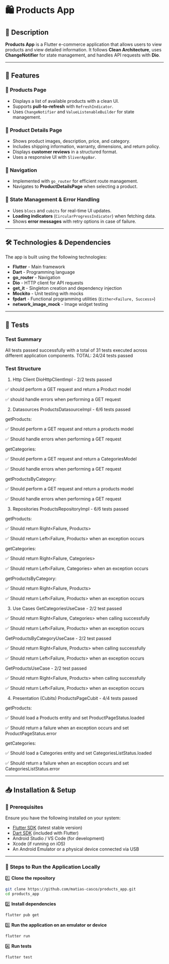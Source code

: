 # 🛍️ Products App  

## 📌 Description  
**Products App** is a Flutter e-commerce application that allows users to view products and view detailed information. It follows **Clean Architecture**, uses **ChangeNotifier** for state management, and handles API requests with **Dio**.  

---

## 🚀 Features  

### 🔹 **Products Page**
- Displays a list of available products with a clean UI.  
- Supports **pull-to-refresh** with `RefreshIndicator`.  
- Uses `ChangeNotifier` and `ValueListenableBuilder` for state management.

### 🔹 **Product Details Page**
- Shows product images, description, price, and category.  
- Includes shipping information, warranty, dimensions, and return policy.  
- Displays **customer reviews** in a structured format.  
- Uses a responsive UI with `SliverAppBar`.

### 🔹 **Navigation**
- Implemented with `go_router` for efficient route management.  
- Navigates to **ProductDetailsPage** when selecting a product.  

### 🔹 **State Management & Error Handling**
- Uses `blocs` and `cubits` for real-time UI updates.  
- **Loading indicators** (`CircularProgressIndicator`) when fetching data.  
- Shows **error messages** with retry options in case of failure.

---

## 🛠️ Technologies & Dependencies  
The app is built using the following technologies:  

- **Flutter** - Main framework  
- **Dart** - Programming language  
- **go_router** - Navigation  
- **Dio** - HTTP client for API requests
- **get_it** - Singleton creation and dependency injection
- **Mockito** - Unit testing with mocks  
- **fpdart** - Functional programming utilities (`Either<Failure, Success>`)  
- **network_image_mock** - Image widget testing

---

## 🧪 Tests  

### Test Summary
All tests passed successfully with a total of 31 tests executed across different application components.
TOTAL: 24/24 tests passed

### Test Structure
1. Http Client
DioHttpClientImpl - 2/2 tests passed

✅ should perform a GET request and return a Product model

✅ should handle errors when performing a GET request

2. Datasources
ProductsDatasourceImpl - 6/6 tests passed

getProducts:

✅ Should perform a GET request and return a products model

✅ Should handle errors when performing a GET request

getCategories:

✅ Should perform a GET request and return a CategoriesModel

✅ Should handle errors when performing a GET request

getProductsByCategory:

✅ Should perform a GET request and return a products model

✅ Should handle errors when performing a GET request

3. Repositories
ProductsRepositoryImpl - 6/6 tests passed

getProducts:

✅ Should return Right<Failure, Products>

✅ Should return Left<Failure, Products> when an exception occurs

getCategories:

✅ Should return Right<Failure, Categories>

✅ Should return Left<Failure, Categories> when an exception occurs

getProductsByCategory:

✅ Should return Right<Failure, Products>

✅ Should return Left<Failure, Products> when an exception occurs

3. Use Cases
GetCategoriesUseCase - 2/2 test passed

✅ Should return Right<Failure, Categories> when calling successfully

✅ Should return Left<Failure, Products> when an exception occurs

GetProductsByCategoryUseCase - 2/2 test passed

✅ Should return Right<Failure, Products> when calling successfully

✅ Should return Left<Failure, Products> when an exception occurs

GetProductsUseCase - 2/2 test passed

✅ Should return Right<Failure, Products> when calling successfully

✅ Should return Left<Failure, Products> when an exception occurs

4. Presentation (Cubits)
ProductsPageCubit - 4/4 tests passed

getProducts:

✅ Should load a Products entity and set ProductPageStatus.loaded

✅ Should return a failure when an exception occurs and set ProductPageStatus.error

getCategories:

✅ Should load a Categories entity and set CategoriesListStatus.loaded

✅ Should return a failure when an exception occurs and set CategoriesListStatus.error

---

## 📥 Installation & Setup  

### 📌 **Prerequisites**  
Ensure you have the following installed on your system:  
- [Flutter SDK](https://flutter.dev/docs/get-started/install) (latest stable version)  
- [Dart SDK](https://dart.dev/get-dart) (included with Flutter)  
- Android Studio / VS Code (for development)  
- Xcode (if running on iOS)  
- An Android Emulator or a physical device connected via USB  

---

### 🚀 **Steps to Run the Application Locally**  

1️⃣ **Clone the repository**  
```bash
git clone https://github.com/matias-casco/products_app.git
cd products_app
```

2️⃣ **Install dependencies**
```bash
flutter pub get
```

3️⃣ **Run the application on an emulator or device**

```bash
flutter run
```

4️⃣ **Run tests**

```bash
flutter test
```
